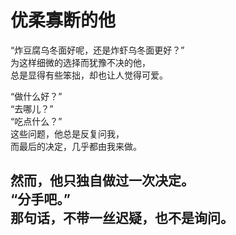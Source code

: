 # 优柔寡断的他

“炸豆腐乌冬面好呢，还是炸虾乌冬面更好？”\
为这样细微的选择而犹豫不决的他，\
总是显得有些笨拙，却也让人觉得可爱。

“做什么好？”\
“去哪儿？”\
“吃点什么？”\
这些问题，他总是反复问我，\
而最后的决定，几乎都由我来做。

然而，他只独自做过一次决定。\
“分手吧。”\
那句话，不带一丝迟疑，也不是询问。
<br>
<br>
<br>
<br>
<br>
<br>
<br>
<br>
<br>
<br>
<br>
<br>
<br>
<br>
<br>
<br>
---
